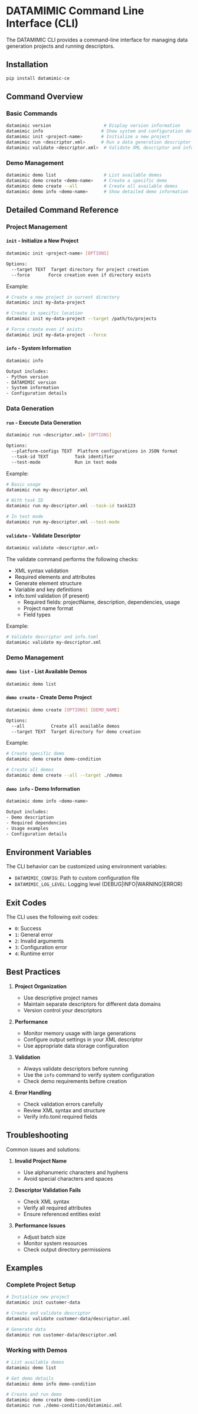 # DATAMIMIC Command Line Interface (CLI)

The DATAMIMIC CLI provides a command-line interface for managing data generation projects and running descriptors.

## Installation

```bash
pip install datamimic-ce
```

## Command Overview

### Basic Commands

```bash
datamimic version                    # Display version information
datamimic info                      # Show system and configuration details
datamimic init <project-name>       # Initialize a new project
datamimic run <descriptor.xml>      # Run a data generation descriptor
datamimic validate <descriptor.xml>  # Validate XML descriptor and info.toml
```

### Demo Management

```bash
datamimic demo list                  # List available demos
datamimic demo create <demo-name>    # Create a specific demo
datamimic demo create --all          # Create all available demos
datamimic demo info <demo-name>      # Show detailed demo information
```

## Detailed Command Reference

### Project Management

#### `init` - Initialize a New Project

```bash
datamimic init <project-name> [OPTIONS]

Options:
  --target TEXT  Target directory for project creation
  --force       Force creation even if directory exists
```

Example:

```bash
# Create a new project in current directory
datamimic init my-data-project

# Create in specific location
datamimic init my-data-project --target /path/to/projects

# Force create even if exists
datamimic init my-data-project --force
```

#### `info` - System Information

```bash
datamimic info

Output includes:
- Python version
- DATAMIMIC version
- System information
- Configuration details
```

### Data Generation

#### `run` - Execute Data Generation

```bash
datamimic run <descriptor.xml> [OPTIONS]

Options:
  --platform-configs TEXT  Platform configurations in JSON format
  --task-id TEXT          Task identifier
  --test-mode             Run in test mode
```

Example:

```bash
# Basic usage
datamimic run my-descriptor.xml

# With task ID
datamimic run my-descriptor.xml --task-id task123

# In test mode
datamimic run my-descriptor.xml --test-mode
```

#### `validate` - Validate Descriptor

```bash
datamimic validate <descriptor.xml>
```

The validate command performs the following checks:
- XML syntax validation
- Required elements and attributes
- Generate element structure
- Variable and key definitions
- info.toml validation (if present)
  - Required fields: projectName, description, dependencies, usage
  - Project name format
  - Field types

Example:

```bash
# Validate descriptor and info.toml
datamimic validate my-descriptor.xml
```

### Demo Management

#### `demo list` - List Available Demos

```bash
datamimic demo list
```

#### `demo create` - Create Demo Project

```bash
datamimic demo create [OPTIONS] [DEMO_NAME]

Options:
  --all          Create all available demos
  --target TEXT  Target directory for demo creation
```

Example:

```bash
# Create specific demo
datamimic demo create demo-condition

# Create all demos
datamimic demo create --all --target ./demos
```

#### `demo info` - Demo Information

```bash
datamimic demo info <demo-name>

Output includes:
- Demo description
- Required dependencies
- Usage examples
- Configuration details
```

## Environment Variables

The CLI behavior can be customized using environment variables:

- `DATAMIMIC_CONFIG`: Path to custom configuration file
- `DATAMIMIC_LOG_LEVEL`: Logging level (DEBUG|INFO|WARNING|ERROR)

## Exit Codes

The CLI uses the following exit codes:

- `0`: Success
- `1`: General error
- `2`: Invalid arguments
- `3`: Configuration error
- `4`: Runtime error

## Best Practices

1. **Project Organization**
   - Use descriptive project names
   - Maintain separate descriptors for different data domains
   - Version control your descriptors

2. **Performance**
   - Monitor memory usage with large generations
   - Configure output settings in your XML descriptor
   - Use appropriate data storage configuration

3. **Validation**
   - Always validate descriptors before running
   - Use the `info` command to verify system configuration
   - Check demo requirements before creation

4. **Error Handling**
   - Check validation errors carefully
   - Review XML syntax and structure
   - Verify info.toml required fields

## Troubleshooting

Common issues and solutions:

1. **Invalid Project Name**
   - Use alphanumeric characters and hyphens
   - Avoid special characters and spaces

2. **Descriptor Validation Fails**
   - Check XML syntax
   - Verify all required attributes
   - Ensure referenced entities exist

3. **Performance Issues**
   - Adjust batch size
   - Monitor system resources
   - Check output directory permissions

## Examples

### Complete Project Setup

```bash
# Initialize new project
datamimic init customer-data

# Create and validate descriptor
datamimic validate customer-data/descriptor.xml

# Generate data
datamimic run customer-data/descriptor.xml
```

### Working with Demos

```bash
# List available demos
datamimic demo list

# Get demo details
datamimic demo info demo-condition

# Create and run demo
datamimic demo create demo-condition
datamimic run ./demo-condition/datamimic.xml
```
